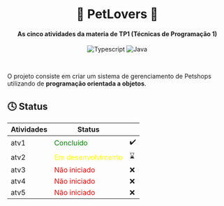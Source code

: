 <div align="center">

# 🐶 PetLovers 🐶

#### As cinco atividades da materia de TP1 (Técnicas de Programação 1)

![Typescript](https://img.shields.io/badge/TypeScript-007ACC?style=for-the-badge&logo=typescript&logoColor=white)
![Java](https://img.shields.io/badge/Java-ED8B00?style=for-the-badge&logo=openjdk&logoColor=white)

</div>

<br>


O projeto consiste em criar um sistema de gerenciamento de Petshops utilizando de __programação orientada a objetos__.

## 🕓 Status

| Atividades | Status                                                |    |
|------------|-------------------------------------------------------|----| 
| atv1       | <span style="color:green">Concluído</span>            | ✔️ |
| atv2       | <span style="color:yellow">Em desenvolvimento </span> |  ⌛ |
| atv3       | <span style="color:red">Não iniciado</span>           | ❌ |
| atv4       | <span style="color:red">Não iniciado</span>           | ❌ |
| atv5       | <span style="color:red">Não iniciado</span>           | ❌ |
